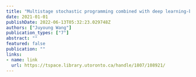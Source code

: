 ```yaml
---
title: "Multistage stochastic programming combined with deep learning-based time series forecasting: new methodologies and applications"
date: 2021-01-01
publishDate: 2022-06-13T05:32:23.029748Z
authors: ["Juyoung Wang"]
publication_types: ["7"]
abstract: ""
featured: false
publication: ""
links:
- name: link
  url: https://tspace.library.utoronto.ca/handle/1807/108921/
---
```



